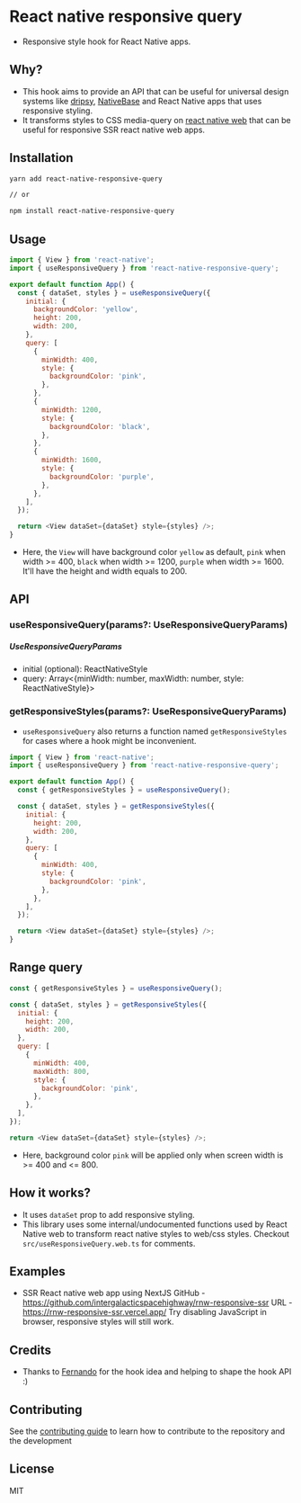 # React native responsive query

- Responsive style hook for React Native apps.

## Why?

- This hook aims to provide an API that can be useful for universal design systems like [dripsy](https://github.com/nandorojo/dripsy), [NativeBase](https://github.com/GeekyAnts/NativeBase) and React Native apps that uses responsive styling.
- It transforms styles to CSS media-query on [react native web](https://github.com/necolas/react-native-web) that can be useful for responsive SSR react native web apps.

## Installation

```sh
yarn add react-native-responsive-query

// or

npm install react-native-responsive-query
```

## Usage

```js
import { View } from 'react-native';
import { useResponsiveQuery } from 'react-native-responsive-query';

export default function App() {
  const { dataSet, styles } = useResponsiveQuery({
    initial: {
      backgroundColor: 'yellow',
      height: 200,
      width: 200,
    },
    query: [
      {
        minWidth: 400,
        style: {
          backgroundColor: 'pink',
        },
      },
      {
        minWidth: 1200,
        style: {
          backgroundColor: 'black',
        },
      },
      {
        minWidth: 1600,
        style: {
          backgroundColor: 'purple',
        },
      },
    ],
  });

  return <View dataSet={dataSet} style={styles} />;
}
```

- Here, the `View` will have background color `yellow` as default, `pink` when width >= 400, `black` when width >= 1200, `purple` when width >= 1600. It'll have the height and width equals to 200.

## API

### useResponsiveQuery(params?: UseResponsiveQueryParams)

##### UseResponsiveQueryParams

- initial (optional): ReactNativeStyle
- query: Array<{minWidth: number, maxWidth: number, style: ReactNativeStyle}>

### getResponsiveStyles(params?: UseResponsiveQueryParams)

- `useResponsiveQuery` also returns a function named `getResponsiveStyles` for cases where a hook might be inconvenient.

```js
import { View } from 'react-native';
import { useResponsiveQuery } from 'react-native-responsive-query';

export default function App() {
  const { getResponsiveStyles } = useResponsiveQuery();

  const { dataSet, styles } = getResponsiveStyles({
    initial: {
      height: 200,
      width: 200,
    },
    query: [
      {
        minWidth: 400,
        style: {
          backgroundColor: 'pink',
        },
      },
    ],
  });

  return <View dataSet={dataSet} style={styles} />;
}
```

## Range query

```js
const { getResponsiveStyles } = useResponsiveQuery();

const { dataSet, styles } = getResponsiveStyles({
  initial: {
    height: 200,
    width: 200,
  },
  query: [
    {
      minWidth: 400,
      maxWidth: 800,
      style: {
        backgroundColor: 'pink',
      },
    },
  ],
});

return <View dataSet={dataSet} style={styles} />;
```

- Here, background color `pink` will be applied only when screen width is >= 400 and <= 800.

## How it works?

- It uses `dataSet` prop to add responsive styling.
- This library uses some internal/undocumented functions used by React Native web to transform react native styles to web/css styles. Checkout `src/useResponsiveQuery.web.ts` for comments.

## Examples

- SSR React native web app using NextJS
  GitHub - https://github.com/intergalacticspacehighway/rnw-responsive-ssr
  URL - https://rnw-responsive-ssr.vercel.app/
  Try disabling JavaScript in browser, responsive styles will still work.

## Credits

- Thanks to [Fernando](https://github.com/nandorojo) for the hook idea and helping to shape the hook API :)

## Contributing

See the [contributing guide](CONTRIBUTING.md) to learn how to contribute to the repository and the development

## License

MIT
